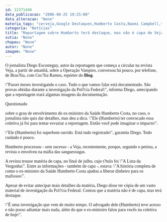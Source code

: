 ```yaml
---
id: 12371446
data_publicacao: "2006-08-25 19:25:00"
data_alteracao: "None"
materia_tags: "cerveja,Google Destaques,Humberto Costa,Naomi Campbell,terapia"
categoria: "Notícias"
title: "Reportagem sobre Humberto terá destaque, mas não é capa de Veja"
sutia: "None"
chapeu: "None"
autor: "None"
imagem: "None"
---
```

<p><P><FONT face=Verdana>O jornalista Diego Escosteguy, autor da reportagem que começa a circular na revista Veja, a partir de amanhã, sobre a Operação Vampiro, conversou há pouco, por telefone, de Bras?lia, com Cec?lia Ramos, repórter do <B>Blog</B>.</FONT></P></p>
<p><P><FONT face=Verdana>\"Passei meses investigando o caso. Tudo o que vamos falar está documentado. São provas obtidas durante a investigação da Pol?cia Federal\", informa Diego, antecipando que a reportagem trará algumas imagens da documentação.</FONT></P></p>
<p><P><FONT face=Verdana>Questionado</p>
<p> sobre o grau de envolvimento do ex-ministro da Saúde Humberto Costa, no caso, o jornalista não quis dar detalhes, mas deu a dica. \"Ele (Humberto) ter convocado essa coletiva já foi para tentar esvaziar a reportagem. Então você pode imaginar o impacto\". </FONT></P></p>
<p><P><FONT face=Verdana>\"Ele (Humberto) foi superbem ouvido. Está tudo registrado\", garantiu Diego. Todo cuidado é pouco. </FONT></P></p>
<p><P><FONT face=Verdana>Humberto&nbsp;processou - sem sucesso -&nbsp;a Veja, recentemente, porque, segundo o petista, a revista o envolveu na máfia das sanguessugas. </FONT></P></p>
<p><P><FONT face=Verdana>A revista trouxe matéria de capa, no final de julho, cujo t?tulo foi \"A Lista da Vergonha\". Entre as informações - também de capa -, estava: \"A história completa de como o ex-ministro da Saúde Humberto Costa ajudou a liberar dinheiro para os mafiosos\".</FONT></P></p>
<p><P><FONT face=Verdana>Apesar de evitar antecipar mais detalhes da matéria, Diego disse ter cópia de um vasto material de investigação da Pol?cia Federal. Contou que a matéria não é de capa, mas terá destaque. </FONT></P><FONT face=Verdana></p>
<p><P>\"É uma investigação que vem de muito tempo. O advogado dele (Humberto) teve acesso e não posso adiantar mais nada, além do que o ex-ministro falou para vocês na coletiva de hoje\".</P></FONT> </p>
